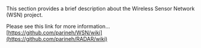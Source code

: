This section provides a brief description about the Wireless Sensor Network (WSN) project. 

Please see this link for more information... 
[https://github.com/parineh/WSN/wiki](https://github.com/parineh/RADAR/wiki)
